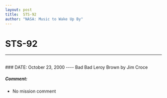 ```yaml
---
layout: post
title:  STS-92
author: "NASA: Music to Wake Up By"
---
```


# STS-92
----
<br/>
### DATE: October 23, 2000
----
Bad Bad Leroy Brown by Jim Croce

##### Comment:
* No mission comment
